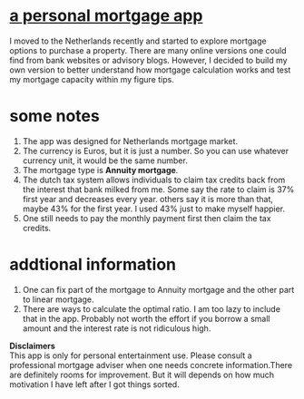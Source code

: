 # [a personal mortgage app](https://frank-liu.shinyapps.io/mortgage/)

I moved to the Netherlands recently and started to explore mortgage options to purchase a property. 
There are many online versions one could find from bank websites or advisory blogs. 
However, I decided to build my own version to better understand how mortgage calculation works and test my mortgage capacity within my figure tips. 

# some notes  
1. The app was designed for Netherlands mortgage market.   
2. The currency is Euros, but it is just a number. So you can use whatever currency unit, it would be the same number.   
3. The mortgage type is **Annuity mortgage**. 
4. The dutch tax system allows individuals to claim tax credits back from the interest that bank milked from me. Some say the rate to claim is 37% first year and decreases every year. others say it is more than that, maybe 43% for the first year. I used 43% just to make myself happier.   
5. One still needs to pay the monthly payment first then claim the tax credits.  

# addtional information  
1. One can fix part of the mortgage to Annuity mortgage and the other part to linear mortgage.  
2. There are ways to calculate the optimal ratio. I am too lazy to include that in the app. Probably not worth the effort if you borrow a small amount and the interest rate is not ridiculous high. 

**Disclaimers**  
This app is only for personal entertainment use. Please consult a professional
mortgage adviser when one needs concrete information.There are definitely rooms
for improvement. But it will depends on how much motivation I have left after I 
got things sorted. 


